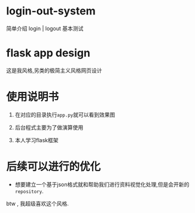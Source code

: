 # login-out-system
简单介绍 login | logout 基本测试 

# flask app design 

这是我风格,另类的极简主义风格网页设计

# 使用说明书

1. 在对应的目录执行`app.py`就可以看到效果图

2. 后台程式主要为了做演算使用

3. 本人学习flask框架

# 后续可以进行的优化

- 想要建立一个基于json格式就和帮助我们进行资料视觉化处理,但是会开新的`repository`.

btw , 我超级喜欢这个风格.

